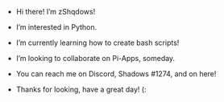 - Hi there! I’m zShqdows!
- I’m interested in Python.
- I’m currently learning how to create bash scripts!
- I’m looking to collaborate on Pi-Apps, someday.
- You can reach me on Discord, Shadows #1274, and on here!

- Thanks for looking, have a great day! (:

